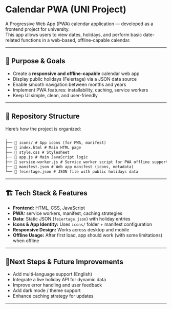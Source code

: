 # Calendar PWA (UNI Project)

A Progressive Web App (PWA) calendar application — developed as a frontend project for university.  
This app allows users to view dates, holidays, and perform basic date-related functions in a web-based, offline-capable calendar.

---

## 🎯 Purpose & Goals

- Create a **responsive and offline-capable** calendar web app  
- Display public holidays (Feiertage) via a JSON data source  
- Enable smooth navigation between months and years  
- Implement PWA features: installability, caching, service workers  
- Keep UI simple, clean, and user-friendly  

---

## 🧱 Repository Structure

Here’s how the project is organized:

```markdown
.
├── 📁 icons/ # App icons (for PWA, manifest)
├── 📄 index.html # Main HTML page
├── 📄 style.css # Stylesheet
├── 📄 app.js # Main JavaScript logic
├── 📄 service-worker.js # Service worker script for PWA offline support
├── 📄 manifest.json # Web app manifest (icons, metadata)
└── 📄 feiertage.json # JSON file with public holidays data
```

---


## 🏗 Tech Stack & Features

- **Frontend:** HTML, CSS, JavaScript  
- **PWA:** service workers, manifest, caching strategies  
- **Data:** Static JSON (`feiertage.json`) with holiday entries  
- **Icons & App Identity:** Uses `icons/` folder + manifest configuration  
- **Responsive Design:** Works across desktop and mobile  
- **Offline Usage:** After first load, app should work (with some limitations) when offline  

---

## 🎯Next Steps & Future Improvements

- Add multi-language support (English)
- Integrate a live holiday API for dynamic data
- Improve error handling and user feedback
- Add dark mode / theme support
- Enhance caching strategy for updates

---

